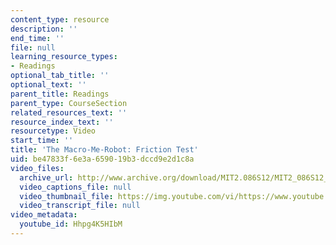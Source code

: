 ```yaml
---
content_type: resource
description: ''
end_time: ''
file: null
learning_resource_types:
- Readings
optional_tab_title: ''
optional_text: ''
parent_title: Readings
parent_type: CourseSection
related_resources_text: ''
resource_index_text: ''
resourcetype: Video
start_time: ''
title: 'The Macro-Me-Robot: Friction Test'
uid: be47833f-6e3a-6590-19b3-dccd9e2d1c8a
video_files:
  archive_url: http://www.archive.org/download/MIT2.086S12/MIT2_086S12_unit3_friction_300k.mp4
  video_captions_file: null
  video_thumbnail_file: https://img.youtube.com/vi/https://www.youtube.com/v/Hhpg4K5HIbM/default.jpg
  video_transcript_file: null
video_metadata:
  youtube_id: Hhpg4K5HIbM
---
```

